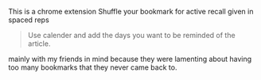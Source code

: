 This is a chrome extension
Shuffle your bookmark for active recall given in spaced reps
> Use calender and add the days you want to be reminded of the article.
>
mainly with my friends in mind because they were lamenting about having too many bookmarks that they never came back to.
